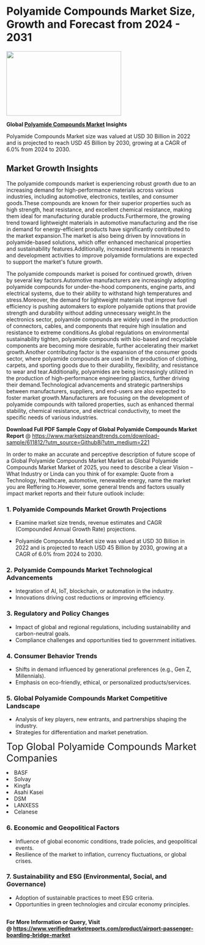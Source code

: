 <H1>Polyamide Compounds Market Size, Growth and Forecast from 2024 - 2031</H1><img class="aligncenter size-medium wp-image-584254" src="https://thirdeyenews.in/wp-content/uploads/2024/09/Global-Market-Research-300x168.jpeg" alt="" width="300" height="168" /><p><strong>Global&nbsp;<a href="https://www.marketsizeandtrends.com/download-sample/611812/?utm_source=Github8j?utm_medium=221">Polyamide Compounds Market</a> Insights</strong></p><p>Polyamide Compounds Market size was valued at USD 30 Billion in 2022 and is projected to reach USD 45 Billion by 2030, growing at a CAGR of 6.0% from 2024 to 2030.</p><p><h2>Market Growth Insights</h2> <p>The polyamide compounds market is experiencing robust growth due to an increasing demand for high-performance materials across various industries, including automotive, electronics, textiles, and consumer goods.These compounds are known for their superior properties such as high strength, heat resistance, and excellent chemical resistance, making them ideal for manufacturing durable products.Furthermore, the growing trend toward lightweight materials in automotive manufacturing and the rise in demand for energy-efficient products have significantly contributed to the market expansion.The market is also being driven by innovations in polyamide-based solutions, which offer enhanced mechanical properties and sustainability features.Additionally, increased investments in research and development activities to improve polyamide formulations are expected to support the market's future growth.</p> <p>The polyamide compounds market is poised for continued growth, driven by several key factors.Automotive manufacturers are increasingly adopting polyamide compounds for under-the-hood components, engine parts, and electrical systems, due to their ability to withstand high temperatures and stress.Moreover, the demand for lightweight materials that improve fuel efficiency is pushing automakers to explore polyamide options that provide strength and durability without adding unnecessary weight.In the electronics sector, polyamide compounds are widely used in the production of connectors, cables, and components that require high insulation and resistance to extreme conditions.As global regulations on environmental sustainability tighten, polyamide compounds with bio-based and recyclable components are becoming more desirable, further accelerating their market growth.Another contributing factor is the expansion of the consumer goods sector, where polyamide compounds are used in the production of clothing, carpets, and sporting goods due to their durability, flexibility, and resistance to wear and tear.Additionally, polyamides are being increasingly utilized in the production of high-performance engineering plastics, further driving their demand.Technological advancements and strategic partnerships between manufacturers, suppliers, and end-users are also expected to foster market growth.Manufacturers are focusing on the development of polyamide compounds with tailored properties, such as enhanced thermal stability, chemical resistance, and electrical conductivity, to meet the specific needs of various industries.<p><span class=""><strong>Download Full PDF Sample Copy of Global Polyamide Compounds Market Report</strong> @ <a href="https://www.marketsizeandtrends.com/download-sample/611812/?utm_source=Github8j?utm_medium=221" target="_blank">https://www.marketsizeandtrends.com/download-sample/611812/?utm_source=Github8j?utm_medium=221</a></span></p><p>In order to make an accurate and perceptive description of future scope of a Global&nbsp;Polyamide Compounds Market Market as Global&nbsp;Polyamide Compounds Market Market of 2025, you need to describe a clear Vision &ndash; What Industry or Linda can you think of for example: Quote from a Technology, healthcare, automotive, renewable energy, name the market you are Reffering to.However, some general trends and factors usually impact market reports and their future outlook include:</p><h3>1.&nbsp;<strong>Polyamide Compounds Market Growth Projections</strong></h3><ul><li>Examine market size trends, revenue estimates and CAGR (Compounded Annual Growth Rate) projections.</li><li><p>Polyamide Compounds Market size was valued at USD 30 Billion in 2022 and is projected to reach USD 45 Billion by 2030, growing at a CAGR of 6.0% from 2024 to 2030.</p></li></ul><h3>2.&nbsp;<strong>Polyamide Compounds Market Technological Advancements</strong></h3><ul><li>Integration of AI, IoT, blockchain, or automation in the industry.</li><li>Innovations driving cost reductions or improving efficiency.</li></ul><h3>3.&nbsp;<strong>Regulatory and Policy Changes</strong></h3><ul><li>Impact of global and regional regulations, including sustainability and carbon-neutral goals.</li><li>Compliance challenges and opportunities tied to government initiatives.</li></ul><h3>4.&nbsp;<strong>Consumer Behavior Trends</strong></h3><ul><li>Shifts in demand influenced by generational preferences (e.g., Gen Z, Millennials).</li><li>Emphasis on eco-friendly, ethical, or personalized products/services.</li></ul><h3>5.&nbsp;<strong>Global Polyamide Compounds Market Competitive Landscape</strong></h3><ul><li>Analysis of key players, new entrants, and partnerships shaping the industry.</li><li>Strategies for differentiation and market penetration.</li></ul><p data-pm-slice="1 1 []"><span style="color: inherit; font-family: inherit; font-size: 25px;">Top Global Polyamide Compounds Market Companies</span></p><div class="" data-test-id=""><p><li>BASF</li><li> Solvay</li><li> Kingfa</li><li> Asahi Kasei</li><li> DSM</li><li> LANXESS</li><li> Celanese</li></p></div><h3>6.&nbsp;<strong>Economic and Geopolitical Factors</strong></h3><ul><li>Influence of global economic conditions, trade policies, and geopolitical events.</li><li>Resilience of the market to inflation, currency fluctuations, or global crises.</li></ul><h3>7.&nbsp;<strong>Sustainability and ESG (Environmental, Social, and Governance)</strong></h3><ul><li>Adoption of sustainable practices to meet ESG criteria.</li><li>Opportunities in green technologies and circular economy principles.</li></ul><h2><strong style="font-size: 14px;">For More Information or Query, Visit @&nbsp;</strong><a style="background-color: #ffffff; font-size: 14px;" href="https://www.marketsizeandtrends.com/report/polyamide-compounds-market/" target="_blank">https://www.verifiedmarketreports.com/product/airport-passenger-boarding-bridge-market</a></h2>